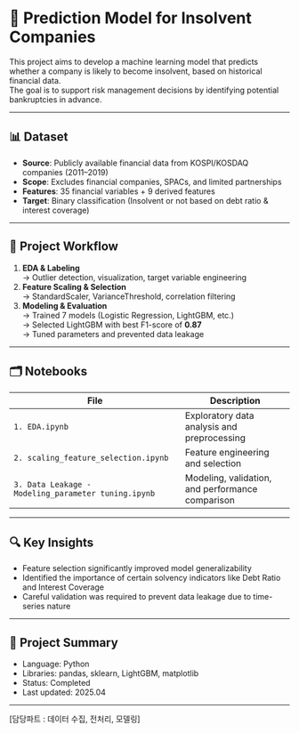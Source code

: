 # 🏦 Prediction Model for Insolvent Companies

This project aims to develop a machine learning model that predicts whether a company is likely to become insolvent, based on historical financial data.  
The goal is to support risk management decisions by identifying potential bankruptcies in advance.

---

## 📊 Dataset

- **Source**: Publicly available financial data from KOSPI/KOSDAQ companies (2011–2019)
- **Scope**: Excludes financial companies, SPACs, and limited partnerships
- **Features**: 35 financial variables + 9 derived features
- **Target**: Binary classification (Insolvent or not based on debt ratio & interest coverage)

---

## 🧪 Project Workflow

1. **EDA & Labeling**  
   → Outlier detection, visualization, target variable engineering  
2. **Feature Scaling & Selection**  
   → StandardScaler, VarianceThreshold, correlation filtering  
3. **Modeling & Evaluation**  
   → Trained 7 models (Logistic Regression, LightGBM, etc.)  
   → Selected LightGBM with best F1-score of **0.87**  
   → Tuned parameters and prevented data leakage

---

## 🗂️ Notebooks

| File | Description |
|------|-------------|
| `1. EDA.ipynb` | Exploratory data analysis and preprocessing |
| `2. scaling_feature_selection.ipynb` | Feature engineering and selection |
| `3. Data Leakage - Modeling_parameter tuning.ipynb` | Modeling, validation, and performance comparison |

---

## 🔍 Key Insights

- Feature selection significantly improved model generalizability  
- Identified the importance of certain solvency indicators like Debt Ratio and Interest Coverage  
- Careful validation was required to prevent data leakage due to time-series nature

---

## 📁 Project Summary

- Language: Python  
- Libraries: pandas, sklearn, LightGBM, matplotlib  
- Status: Completed  
- Last updated: 2025.04

---
[담당파트 : 데이터 수집, 전처리, 모델링]

